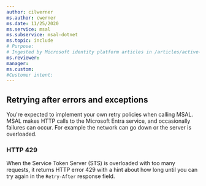 ```yaml
---
author: cilwerner
ms.author: cwerner
ms.date: 11/25/2020
ms.service: msal
ms.subservice: msal-dotnet
ms.topic: include
# Purpose:
# Ingested by Microsoft identity platform articles in /articles/active-directory/develop/* that document the error handling retries for the different platforms.
ms.reviewer: 
manager: 
ms.custom: 
#Customer intent: 
---
```

## Retrying after errors and exceptions

You're expected to implement your own retry policies when calling MSAL. MSAL makes HTTP calls to the Microsoft Entra service, and occasionally failures can occur. For example the network can go down or the server is overloaded.  

### HTTP 429

When the Service Token Server (STS) is overloaded with too many requests, it returns HTTP error 429 with a hint about how long until you can try again in the `Retry-After` response field.
